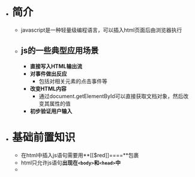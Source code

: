 - # 简介
	- javascript是一种轻量级编程语言，可以插入html页面后由浏览器执行
	- ## js的一些典型应用场景
		- **直接写入HTML输出流**
		- **对事件做出反应**
			- 包括对相关元素的点击事件等
		- **改变HTML内容**
			- 通过document.getElementById可以直接获取文档对象，然后改变其属性的值
		- **初步验证用户输入**
- # 基础前置知识
	- 在html中插入js语句需要用**[[$red]]==<script> </script>==**包裹
	- html只允许js语句**出现在``<body>``和``<head>``中**
	-